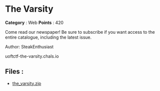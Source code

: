 # The Varsity

**Category** : Web
**Points** : 420

Come read our newspaper! Be sure to subscribe if you want access to the entire catalogue, including the latest issue.

Author: SteakEnthusiast

uoftctf-the-varsity.chals.io

## Files : 
 - [the_varsity.zip](./the_varsity.zip)


